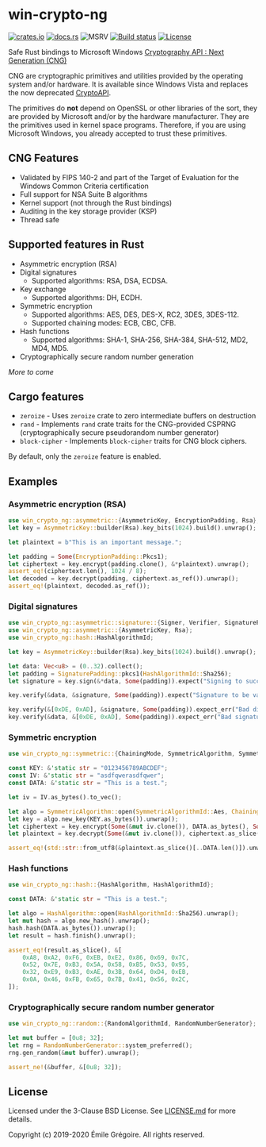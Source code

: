 # win-crypto-ng

[![crates.io](https://img.shields.io/crates/v/win-crypto-ng.svg)](https://crates.io/crates/win-crypto-ng)
[![docs.rs](https://docs.rs/win-crypto-ng/badge.svg)](https://docs.rs/crate/win-crypto-ng)
![MSRV](https://img.shields.io/badge/rustc-1.60+-blue.svg)
[![Build status](https://github.com/emgre/win-crypto-ng/workflows/CI/badge.svg)](https://github.com/emgre/win-crypto-ng/actions)
[![License](https://img.shields.io/github/license/emgre/win-crypto-ng)](https://github.com/emgre/win-crypto-ng/blob/master/LICENSE.md)

Safe Rust bindings to Microsoft Windows
[Cryptography API : Next Generation (CNG)](https://docs.microsoft.com/en-us/windows/win32/seccng/cng-portal)

CNG are cryptographic primitives and utilities provided by the operating system and/or hardware. It is available since
Windows Vista and replaces the now deprecated
[CryptoAPI](https://docs.microsoft.com/fr-fr/windows/win32/seccrypto/cryptography-portal).

The primitives do **not** depend on OpenSSL or other libraries of the sort, they are provided by Microsoft and/or by
the hardware manufacturer. They are the primitives used in kernel space programs. Therefore, if you are using Microsoft
Windows, you already accepted to trust these primitives.

## CNG Features

- Validated by FIPS 140-2 and part of the Target of Evaluation for the Windows Common Criteria certification
- Full support for NSA Suite B algorithms
- Kernel support (not through the Rust bindings)
- Auditing in the key storage provider (KSP)
- Thread safe

## Supported features in Rust
- Asymmetric encryption (RSA)
- Digital signatures
  - Supported algorithms: RSA, DSA, ECDSA.
- Key exchange
  - Supported algorithms: DH, ECDH.
- Symmetric encryption
  - Supported algorithms: AES, DES, DES-X, RC2, 3DES, 3DES-112.
  - Supported chaining modes: ECB, CBC, CFB.
- Hash functions
  - Supported algorithms: SHA-1, SHA-256, SHA-384, SHA-512, MD2, MD4, MD5.
- Cryptographically secure random number generation

*More to come*

## Cargo features

- `zeroize` - Uses `zeroize` crate to zero intermediate buffers on destruction
- `rand` - Implements `rand` crate traits for the CNG-provided CSPRNG
  (cryptographically secure pseudorandom number generator)
- `block-cipher` - Implements `block-cipher` traits for CNG block ciphers.

By default, only the `zeroize` feature is enabled.

## Examples

### Asymmetric encryption (RSA)

```rust
use win_crypto_ng::asymmetric::{AsymmetricKey, EncryptionPadding, Rsa};
let key = AsymmetricKey::builder(Rsa).key_bits(1024).build().unwrap();

let plaintext = b"This is an important message.";

let padding = Some(EncryptionPadding::Pkcs1);
let ciphertext = key.encrypt(padding.clone(), &*plaintext).unwrap();
assert_eq!(ciphertext.len(), 1024 / 8);
let decoded = key.decrypt(padding, ciphertext.as_ref()).unwrap();
assert_eq!(plaintext, decoded.as_ref());
```

### Digital signatures
```rust
use win_crypto_ng::asymmetric::signature::{Signer, Verifier, SignaturePadding};
use win_crypto_ng::asymmetric::{AsymmetricKey, Rsa};
use win_crypto_ng::hash::HashAlgorithmId;

let key = AsymmetricKey::builder(Rsa).key_bits(1024).build().unwrap();

let data: Vec<u8> = (0..32).collect();
let padding = SignaturePadding::pkcs1(HashAlgorithmId::Sha256);
let signature = key.sign(&*data, Some(padding)).expect("Signing to succeed");

key.verify(&data, &signature, Some(padding)).expect("Signature to be valid");

key.verify(&[0xDE, 0xAD], &signature, Some(padding)).expect_err("Bad digest");
key.verify(&data, &[0xDE, 0xAD], Some(padding)).expect_err("Bad signature");
```

### Symmetric encryption

```rust
use win_crypto_ng::symmetric::{ChainingMode, SymmetricAlgorithm, SymmetricAlgorithmId, Padding};

const KEY: &'static str = "0123456789ABCDEF";
const IV: &'static str = "asdfqwerasdfqwer";
const DATA: &'static str = "This is a test.";

let iv = IV.as_bytes().to_vec();

let algo = SymmetricAlgorithm::open(SymmetricAlgorithmId::Aes, ChainingMode::Cbc).unwrap();
let key = algo.new_key(KEY.as_bytes()).unwrap();
let ciphertext = key.encrypt(Some(&mut iv.clone()), DATA.as_bytes(), Some(Padding::Block), None).unwrap();
let plaintext = key.decrypt(Some(&mut iv.clone()), ciphertext.as_slice(), Some(Padding::Block)).unwrap();

assert_eq!(std::str::from_utf8(&plaintext.as_slice()[..DATA.len()]).unwrap(), DATA);
```

### Hash functions

```rust
use win_crypto_ng::hash::{HashAlgorithm, HashAlgorithmId};

const DATA: &'static str = "This is a test.";

let algo = HashAlgorithm::open(HashAlgorithmId::Sha256).unwrap();
let mut hash = algo.new_hash().unwrap();
hash.hash(DATA.as_bytes()).unwrap();
let result = hash.finish().unwrap();

assert_eq!(result.as_slice(), &[
    0xA8, 0xA2, 0xF6, 0xEB, 0xE2, 0x86, 0x69, 0x7C,
    0x52, 0x7E, 0xB3, 0x5A, 0x58, 0xB5, 0x53, 0x95,
    0x32, 0xE9, 0xB3, 0xAE, 0x3B, 0x64, 0xD4, 0xEB,
    0x0A, 0x46, 0xFB, 0x65, 0x7B, 0x41, 0x56, 0x2C,
]);
```

### Cryptographically secure random number generator

```rust
use win_crypto_ng::random::{RandomAlgorithmId, RandomNumberGenerator};

let mut buffer = [0u8; 32];
let rng = RandomNumberGenerator::system_preferred();
rng.gen_random(&mut buffer).unwrap();

assert_ne!(&buffer, &[0u8; 32]);
```

## License

Licensed under the 3-Clause BSD License. See [LICENSE.md](LICENSE.md) for more details.

Copyright (c) 2019-2020 Émile Grégoire. All rights reserved.
